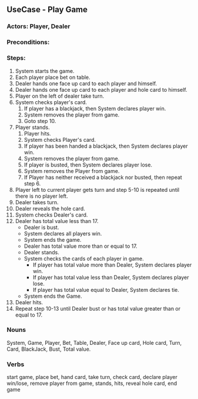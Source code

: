 ## UseCase - Play Game
### Actors: Player, Dealer
### Preconditions:
### Steps:

1. System starts the game.
2. Each player place bet on table. 
3. Dealer hands one face up card to each player and himself.
4. Dealer hands one face up card to each player and hole card to himself.
5. Player on the left of dealer take turn.
6. System checks player's card.
   1. If player has a blackjack, then System declares player win.
   2. System removes the player from game.
   3. Goto step 10.
7. Player stands.
    1. Player hits.
    2. System checks Player's card.
    3. If player has been handed a blackjack, then System declares player win.
    4. System removes the player from game.
    5. If player is busted, then System declares player lose. 
    6. System removes the Player from game.
    7. If Player has neither received a blackjack nor busted, then repeat step 6.
8. Player left to current player gets turn and step 5-10 is repeated until there is no player left.
9. Dealer takes turn.
10. Dealer reveals the hole card.
11. System checks Dealer's card.
12. Dealer has total value less than 17.
    * Dealer is bust.
    * System declares all players win.
    * System ends the game.
    * Dealer has total value more than or equal to 17.
    * Dealer stands.
    * System checks the cards of each player in game.
      * If player has total value more than Dealer, System declares player win.
      * If player has total value less than Dealer, System declares player lose.
      * If player has total value equal to Dealer, System declares tie.
    * System ends the Game.
13. Dealer hits.
14. Repeat step 10-13 until Dealer bust or has total value greater than or equal to 17.

### Nouns
System, Game, Player, Bet, Table, Dealer, Face up card, Hole card, Turn, Card, BlackJack, Bust, Total value.
### Verbs
start game, place bet, hand card, take turn, check card, declare player win/lose, remove player from game, stands, 
hits, reveal hole card, end game
